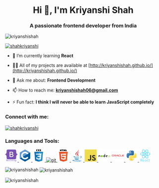 <h1 align="center">Hi 👋, I'm Kriyanshi Shah</h1>
<h3 align="center">A passionate frontend developer from India</h3>

<p align="left"> <img src="https://komarev.com/ghpvc/?username=kriyanshishah&label=Profile%20views&color=0e75b6&style=flat" alt="kriyanshishah" /> </p>

<p align="left"> <a href="https://twitter.com/shahkriyanshi" target="blank"><img src="https://img.shields.io/twitter/follow/shahkriyanshi?logo=twitter&style=for-the-badge" alt="shahkriyanshi" /></a> </p>

- 🌱 I’m currently learning **React**

- 👨‍💻 All of my projects are available at [http://kriyanshishah.github.io/](http://kriyanshishah.github.io/)

- 💬 Ask me about: **Frontend Development**

- 📫 How to reach me: **kriyanshishah06@gmail.com**

- ⚡ Fun fact: **I think I will never be able to learn JavaScript completely**

<h3 align="left">Connect with me:</h3>
<p align="left">
<a href="https://twitter.com/shahkriyanshi" target="blank"><img align="center" src="https://raw.githubusercontent.com/rahuldkjain/github-profile-readme-generator/master/src/images/icons/Social/twitter.svg" alt="shahkriyanshi" height="30" width="40" /></a>
</p>

<h3 align="left">Languages and Tools:</h3>
<p align="left"> <a href="https://getbootstrap.com" target="_blank"> <img src="https://raw.githubusercontent.com/devicons/devicon/master/icons/bootstrap/bootstrap-plain-wordmark.svg" alt="bootstrap" width="40" height="40"/> </a> <a href="https://www.cprogramming.com/" target="_blank"> <img src="https://raw.githubusercontent.com/devicons/devicon/master/icons/c/c-original.svg" alt="c" width="40" height="40"/> </a> <a href="https://www.w3schools.com/css/" target="_blank"> <img src="https://raw.githubusercontent.com/devicons/devicon/master/icons/css3/css3-original-wordmark.svg" alt="css3" width="40" height="40"/> </a> <a href="https://git-scm.com/" target="_blank"> <img src="https://www.vectorlogo.zone/logos/git-scm/git-scm-icon.svg" alt="git" width="40" height="40"/> </a> <a href="https://www.w3.org/html/" target="_blank"> <img src="https://raw.githubusercontent.com/devicons/devicon/master/icons/html5/html5-original-wordmark.svg" alt="html5" width="40" height="40"/> </a> <a href="https://www.java.com" target="_blank"> <img src="https://raw.githubusercontent.com/devicons/devicon/master/icons/java/java-original.svg" alt="java" width="40" height="40"/> </a> <a href="https://developer.mozilla.org/en-US/docs/Web/JavaScript" target="_blank"> <img src="https://raw.githubusercontent.com/devicons/devicon/master/icons/javascript/javascript-original.svg" alt="javascript" width="40" height="40"/> </a> <a href="https://nodejs.org" target="_blank"> <img src="https://raw.githubusercontent.com/devicons/devicon/master/icons/nodejs/nodejs-original-wordmark.svg" alt="nodejs" width="40" height="40"/> </a> <a href="https://www.oracle.com/" target="_blank"> <img src="https://raw.githubusercontent.com/devicons/devicon/master/icons/oracle/oracle-original.svg" alt="oracle" width="40" height="40"/> </a> <a href="https://www.python.org" target="_blank"> <img src="https://raw.githubusercontent.com/devicons/devicon/master/icons/python/python-original.svg" alt="python" width="40" height="40"/> </a> <a href="https://reactjs.org/" target="_blank"> <img src="https://raw.githubusercontent.com/devicons/devicon/master/icons/react/react-original-wordmark.svg" alt="react" width="40" height="40"/> </a> </p>

<p><img align="left" src="https://github-readme-stats.vercel.app/api/top-langs?username=kriyanshishah&show_icons=true&locale=en&layout=compact" alt="kriyanshishah" /></p>

<p>&nbsp;<img align="center" src="https://github-readme-stats.vercel.app/api?username=kriyanshishah&show_icons=true&locale=en" alt="kriyanshishah" /></p>

<p><img align="center" src="https://github-readme-streak-stats.herokuapp.com/?user=kriyanshishah&" alt="kriyanshishah" /></p>
